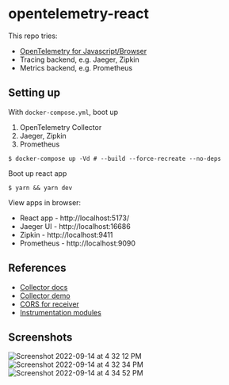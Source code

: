 # opentelemetry-react 

This repo tries:
- [OpenTelemetry for Javascript/Browser](https://opentelemetry.io/docs/instrumentation/js/getting-started/browser/)
- Tracing backend, e.g. Jaeger, Zipkin 
- Metrics backend, e.g. Prometheus

## Setting up

With `docker-compose.yml`, boot up
1. OpenTelemetry Collector
2. Jaeger, Zipkin 
3. Prometheus

```
$ docker-compose up -Vd # --build --force-recreate --no-deps 
```

Boot up react app

```
$ yarn && yarn dev
```

View apps in browser:
- React app - http://localhost:5173/
- Jaeger UI - http://localhost:16686
- Zipkin - http://localhost:9411
- Prometheus - http://localhost:9090

## References
- [Collector docs](https://opentelemetry.io/docs/collector/)
- [Collector demo](https://github.com/open-telemetry/opentelemetry-collector-contrib/tree/main/examples/demo)
- [CORS for receiver](https://github.com/open-telemetry/opentelemetry-collector/blob/main/receiver/otlpreceiver/README.md)
- [Instrumentation modules](https://github.com/open-telemetry/opentelemetry-js-contrib)

## Screenshots
![Screenshot 2022-09-14 at 4 32 12 PM](https://user-images.githubusercontent.com/243186/190108549-a1f19a73-fa8f-4b62-8faa-b46006b0398b.png)
![Screenshot 2022-09-14 at 4 32 34 PM](https://user-images.githubusercontent.com/243186/190108565-713b0ae2-e15e-4eca-a4cf-48b1a4657184.png)
![Screenshot 2022-09-14 at 4 34 52 PM](https://user-images.githubusercontent.com/243186/190108570-f6dc68ca-ee20-489c-b202-f925268985ef.png)
